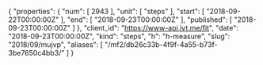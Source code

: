 {
  "properties": {
    "num": [
      2943
    ],
    "unit": [
      "steps"
    ],
    "start": [
      "2018-09-22T00:00:00Z"
    ],
    "end": [
      "2018-09-23T00:00:00Z"
    ],
    "published": [
      "2018-09-23T00:00:00Z"
    ]
  },
  "client_id": "https://www-api.jvt.me/fit",
  "date": "2018-09-23T00:00:00Z",
  "kind": "steps",
  "h": "h-measure",
  "slug": "2018/09/mujvp",
  "aliases": [
    "/mf2/db26c33b-4f9f-4a55-b73f-3be7650c4bb3/"
  ]
}
